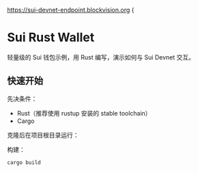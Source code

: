 https://sui-devnet-endpoint.blockvision.org
{
# Sui Rust Wallet

轻量级的 Sui 钱包示例，用 Rust 编写，演示如何与 Sui Devnet 交互。

## 快速开始

先决条件：
- Rust（推荐使用 rustup 安装的 stable toolchain）
- Cargo

克隆后在项目根目录运行：

构建：
```sh
cargo build
```


